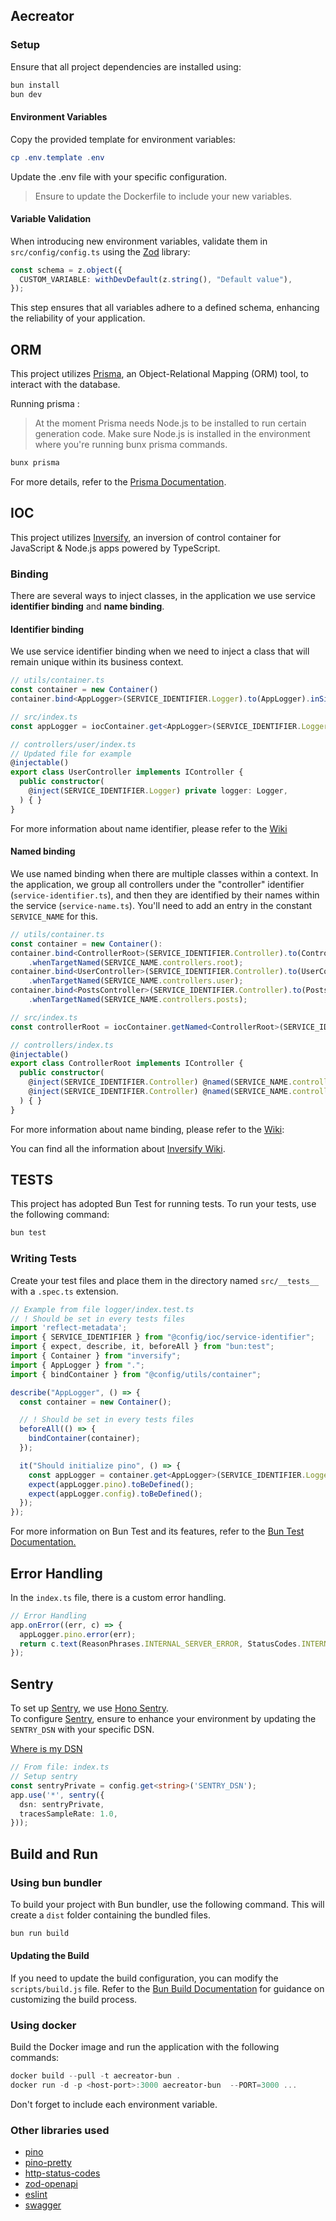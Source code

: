 ## Aecreator

### Setup

Ensure that all project dependencies are installed using:

```powershell
bun install
bun dev
```

#### Environment Variables

Copy the provided template for environment variables:

```powershell
cp .env.template .env
```

Update the .env file with your specific configuration.

> Ensure to update the Dockerfile to include your new variables.

#### Variable Validation

When introducing new environment variables, validate them in `src/config/config.ts` using the [Zod](https://zod.dev/) library:

```ts
const schema = z.object({
  CUSTOM_VARIABLE: withDevDefault(z.string(), "Default value"),
});
```

This step ensures that all variables adhere to a defined schema, enhancing the reliability of your application.

## ORM

This project utilizes [Prisma](https://www.prisma.io/), an Object-Relational Mapping (ORM) tool, to interact with the database.

Running prisma :

> At the moment Prisma needs Node.js to be installed to run certain generation code. Make sure Node.js is installed in the environment where you're running bunx prisma commands.

```powershell
bunx prisma
```

For more details, refer to the [Prisma Documentation](https://www.prisma.io/docs).

## IOC

This project utilizes [Inversify](https://inversify.io/), an inversion of control container
for JavaScript & Node.js apps powered by TypeScript.

### Binding
There are several ways to inject classes, in the application we use service <strong>identifier binding</strong> and <strong>name binding</strong>.

#### Identifier binding
We use service identifier binding when we need to inject a class that will remain unique within its business context.
```ts 
// utils/container.ts
const container = new Container()
container.bind<AppLogger>(SERVICE_IDENTIFIER.Logger).to(AppLogger).inSingletonScope();

// src/index.ts
const appLogger = iocContainer.get<AppLogger>(SERVICE_IDENTIFIER.Logger);

// controllers/user/index.ts
// Updated file for example
@injectable()
export class UserController implements IController {
  public constructor(
    @inject(SERVICE_IDENTIFIER.Logger) private logger: Logger,
  ) { }
}
```
For more information about name identifier, please refer to the [Wiki](https://github.com/inversify/InversifyJS/blob/master/wiki/classes_as_id.md)

#### Named binding

We use named binding when there are multiple classes within a context. In the application, we group all controllers under the "controller" identifier (`service-identifier.ts`), and then they are identified by their names within the service (`service-name.ts`). You'll need to add an entry in the constant `SERVICE_NAME` for this.

```ts
// utils/container.ts
const container = new Container():
container.bind<ControllerRoot>(SERVICE_IDENTIFIER.Controller).to(ControllerRoot)
    .whenTargetNamed(SERVICE_NAME.controllers.root);
container.bind<UserController>(SERVICE_IDENTIFIER.Controller).to(UserController)
    .whenTargetNamed(SERVICE_NAME.controllers.user);
container.bind<PostsController>(SERVICE_IDENTIFIER.Controller).to(PostsController)
    .whenTargetNamed(SERVICE_NAME.controllers.posts);

// src/index.ts
const controllerRoot = iocContainer.getNamed<ControllerRoot>(SERVICE_IDENTIFIER.Controller, SERVICE_NAME.controllers.root);

// controllers/index.ts
@injectable()
export class ControllerRoot implements IController {
  public constructor(
    @inject(SERVICE_IDENTIFIER.Controller) @named(SERVICE_NAME.controllers.posts) private postsController: PostsController,
    @inject(SERVICE_IDENTIFIER.Controller) @named(SERVICE_NAME.controllers.user) private userController: UserController,
  ) { }
}
```
For more information about name binding, please refer to the [Wiki](https://github.com/inversify/InversifyJS/blob/master/wiki/named_bindings.md):

You can find all the information about [Inversify Wiki](https://github.com/inversify/InversifyJS/tree/master/wiki).

## TESTS

This project has adopted Bun Test for running tests.
To run your tests, use the following command:

```powershell
bun test
```

### Writing Tests

Create your test files and place them in the directory named `src/__tests__` with a `.spec.ts` extension.

```ts
// Example from file logger/index.test.ts
// ! Should be set in every tests files
import 'reflect-metadata';
import { SERVICE_IDENTIFIER } from "@config/ioc/service-identifier";
import { expect, describe, it, beforeAll } from "bun:test";
import { Container } from "inversify";
import { AppLogger } from ".";
import { bindContainer } from "@config/utils/container";

describe("AppLogger", () => {
  const container = new Container();

  // ! Should be set in every tests files
  beforeAll(() => {
    bindContainer(container);
  });

  it("Should initialize pino", () => {
    const appLogger = container.get<AppLogger>(SERVICE_IDENTIFIER.Logger);
    expect(appLogger.pino).toBeDefined();
    expect(appLogger.config).toBeDefined();
  });
});
```

For more information on Bun Test and its features, refer to the [Bun Test Documentation.](https://bun.sh/docs/cli/test)

## Error Handling
In the `index.ts` file, there is a custom error handling.
```ts
// Error Handling
app.onError((err, c) => {
  appLogger.pino.error(err);
  return c.text(ReasonPhrases.INTERNAL_SERVER_ERROR, StatusCodes.INTERNAL_SERVER_ERROR);
});
```

## Sentry

To set up [Sentry](https://sentry.io/welcome/), we use [Hono Sentry](https://github.com/honojs/middleware/tree/main/packages/sentry). \
To configure [Sentry](https://sentry.io/welcome/), ensure to enhance your environment by updating the `SENTRY_DSN` with your specific DSN.

[Where is my DSN](https://forum.sentry.io/t/where-can-i-find-my-dsn/4877/2)

```ts
// From file: index.ts
// Setup sentry
const sentryPrivate = config.get<string>('SENTRY_DSN');
app.use('*', sentry({
  dsn: sentryPrivate,
  tracesSampleRate: 1.0,
}));
```
## Build and Run

### Using bun bundler

To build your project with Bun bundler, use the following command. This will create a `dist` folder containing the bundled files.

```powershell
bun run build
```

#### Updating the Build

If you need to update the build configuration, you can modify the `scripts/build.js` file. Refer to the [Bun Build Documentation](https://bun.sh/docs/bundler) for guidance on customizing the build process.

### Using docker

Build the Docker image and run the application with the following commands:

```powershell
docker build --pull -t aecreator-bun .
docker run -d -p <host-port>:3000 aecreator-bun  --PORT=3000 ...
```

Don't forget to include each environment variable.

### Other libraries used

- [pino](https://github.com/pinojs/pino)
- [pino-pretty](https://github.com/pinojs/pino-pretty)
- [http-status-codes](https://github.com/prettymuchbryce/http-status-codes)
- [zod-openapi](https://github.com/honojs/middleware/tree/main/packages/zod-openapi)
- [eslint](https://eslint.org/)
- [swagger](https://github.com/honojs/middleware/tree/main/packages/swagger-ui)
